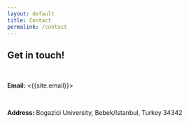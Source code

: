 ```yaml
---
layout: default
title: Contact
permalink: /contact
---
```


## Get in touch!

<br>

**Email:** <{{site.email}}>

<!-- TODO: form for sending an email -->
<!-- twitter, linkedin, scholar, github vs. -->

<br>

**Address:** Bogazici University, Bebek/Istanbul, Turkey 34342

<br>

